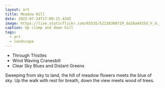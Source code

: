 ```yaml
---
layout: art
title: Meadow Hill
date: 2022-07-24T17:09:21.434Z
image: https://live.staticflickr.com/65535/52238308729_da28a8435d_h_d.jpg
caption: Up clump and down hill
tags:
  - art
  - landscape
---
```

* Through Thistles
* Wind Waving Cranesbill
* Clear Sky Blues and Distant Greens

Sweeping from sky to land, the hill of meadow flowers meets the blue of sky. Up the walk with rest for breath, down the view meets wood of trees.